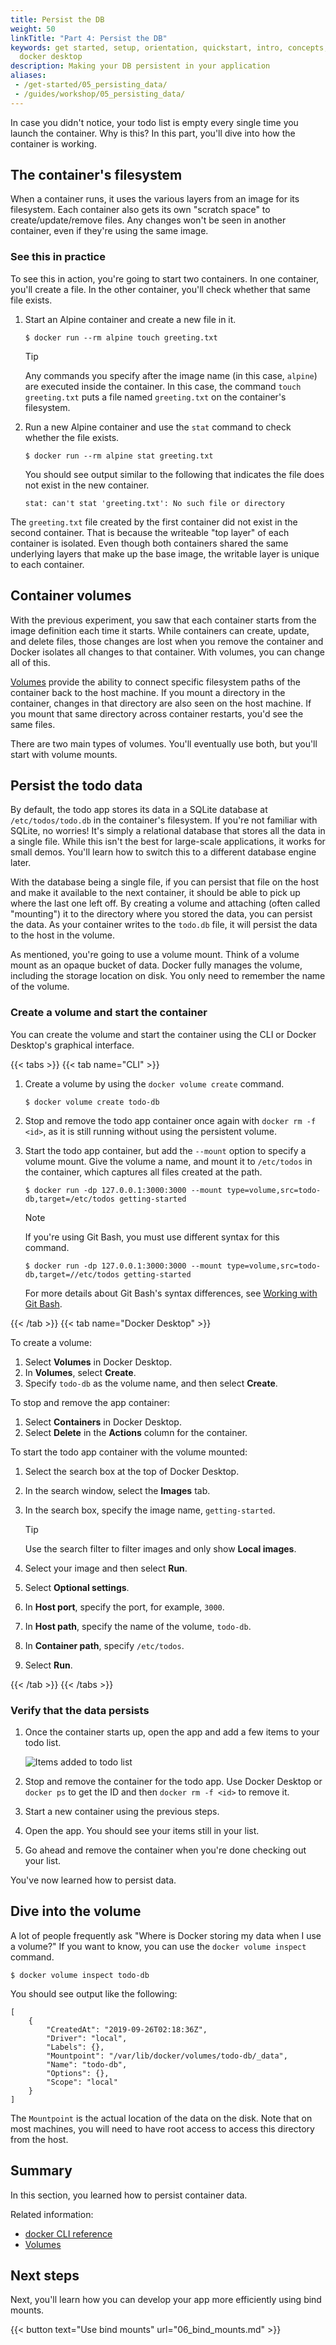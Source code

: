 ```yaml
---
title: Persist the DB
weight: 50
linkTitle: "Part 4: Persist the DB"
keywords: get started, setup, orientation, quickstart, intro, concepts, containers,
  docker desktop
description: Making your DB persistent in your application
aliases:
 - /get-started/05_persisting_data/
 - /guides/workshop/05_persisting_data/
---
```


In case you didn't notice, your todo list is empty every single time
you launch the container. Why is this? In this part, you'll dive into how the container is working.

## The container's filesystem

When a container runs, it uses the various layers from an image for its filesystem.
Each container also gets its own "scratch space" to create/update/remove files. Any
changes won't be seen in another container, even if they're using the same image.

### See this in practice

To see this in action, you're going to start two containers. In one container,
you'll create a file. In the other container, you'll check whether that same
file exists.

1. Start an Alpine container and create a new file in it.

    ```console
    $ docker run --rm alpine touch greeting.txt
    ```

    > [!TIP]
    > Any commands you specify after the image name (in this case, `alpine`)
    > are executed inside the container. In this case, the command `touch
    > greeting.txt` puts a file named `greeting.txt` on the container's filesystem.

2. Run a new Alpine container and use the `stat` command to check whether the file exists.
   
   ```console
   $ docker run --rm alpine stat greeting.txt
   ```

   You should see output similar to the following that indicates the file does not exist in the new container.

   ```console
   stat: can't stat 'greeting.txt': No such file or directory
   ```

The `greeting.txt` file created by the first container did not exist in the
second container. That is because the writeable "top layer" of each container
is isolated. Even though both containers shared the same underlying layers that
make up the base image, the writable layer is unique to each container.

## Container volumes

With the previous experiment, you saw that each container starts from the image definition each time it starts. 
While containers can create, update, and delete files, those changes are lost when you remove the container 
and Docker isolates all changes to that container. With volumes, you can change all of this.

[Volumes](/manuals/engine/storage/volumes.md) provide the ability to connect specific filesystem paths of 
the container back to the host machine. If you mount a directory in the container, changes in that
directory are also seen on the host machine. If you mount that same directory across container restarts, you'd see
the same files.

There are two main types of volumes. You'll eventually use both, but you'll start with volume mounts.

## Persist the todo data

By default, the todo app stores its data in a SQLite database at
`/etc/todos/todo.db` in the container's filesystem. If you're not familiar with SQLite, no worries! It's simply a relational database that stores all the data in a single file. While this isn't the best for large-scale applications,
it works for small demos. You'll learn how to switch this to a different database engine later.

With the database being a single file, if you can persist that file on the host and make it available to the
next container, it should be able to pick up where the last one left off. By creating a volume and attaching
(often called "mounting") it to the directory where you stored the data, you can persist the data. As your container 
writes to the `todo.db` file, it will persist the data to the host in the volume.

As mentioned, you're going to use a volume mount. Think of a volume mount as an opaque bucket of data. 
Docker fully manages the volume, including the storage location on disk. You only need to remember the
name of the volume.

### Create a volume and start the container

You can create the volume and start the container using the CLI or Docker Desktop's graphical interface.

{{< tabs >}}
{{< tab name="CLI" >}}

1. Create a volume by using the `docker volume create` command.

   ```console
   $ docker volume create todo-db
   ```

2. Stop and remove the todo app container once again with `docker rm -f <id>`,
   as it is still running without using the persistent volume.

3. Start the todo app container, but add the `--mount` option to specify a
   volume mount. Give the volume a name, and mount it to `/etc/todos` in the
   container, which captures all files created at the path.

   ```console
   $ docker run -dp 127.0.0.1:3000:3000 --mount type=volume,src=todo-db,target=/etc/todos getting-started
   ```

   > [!NOTE]
   >
   > If you're using Git Bash, you must use different syntax for this command.
   >
   > ```console
   > $ docker run -dp 127.0.0.1:3000:3000 --mount type=volume,src=todo-db,target=//etc/todos getting-started
   > ```
   >
   > For more details about Git Bash's syntax differences, see
   > [Working with Git Bash](/desktop/troubleshoot-and-support/troubleshoot/topics/#docker-commands-failing-in-git-bash).


{{< /tab >}}
{{< tab name="Docker Desktop" >}}

To create a volume:

1. Select **Volumes** in Docker Desktop.
2. In **Volumes**, select **Create**.
3. Specify `todo-db` as the volume name, and then select **Create**.

To stop and remove the app container:

1. Select **Containers** in Docker Desktop.
2. Select **Delete** in the **Actions** column for the container.

To start the todo app container with the volume mounted:

1. Select the search box at the top of Docker Desktop.
2. In the search window, select the **Images** tab.
3. In the search box, specify the image name, `getting-started`.

   > [!TIP]
   >
   >  Use the search filter to filter images and only show **Local images**.

4. Select your image and then select **Run**.
5. Select **Optional settings**.
6. In **Host port**, specify the port, for example, `3000`.
7. In **Host path**, specify the name of the volume, `todo-db`.
8. In **Container path**, specify `/etc/todos`.
9. Select **Run**.

{{< /tab >}}
{{< /tabs >}}

### Verify that the data persists

1. Once the container starts up, open the app and add a few items to your todo list.

    ![Items added to todo list](images/items-added.webp)
    

2. Stop and remove the container for the todo app. Use Docker Desktop or `docker ps` to get the ID and then `docker rm -f <id>` to remove it.

3. Start a new container using the previous steps.

4. Open the app. You should see your items still in your list.

5. Go ahead and remove the container when you're done checking out your list.

You've now learned how to persist data.

## Dive into the volume

A lot of people frequently ask "Where is Docker storing my data when I use a volume?" If you want to know, 
you can use the `docker volume inspect` command.

```console
$ docker volume inspect todo-db
```
You should see output like the following:
```console
[
    {
        "CreatedAt": "2019-09-26T02:18:36Z",
        "Driver": "local",
        "Labels": {},
        "Mountpoint": "/var/lib/docker/volumes/todo-db/_data",
        "Name": "todo-db",
        "Options": {},
        "Scope": "local"
    }
]
```

The `Mountpoint` is the actual location of the data on the disk. Note that on most machines, you will
need to have root access to access this directory from the host.

## Summary

In this section, you learned how to persist container data.

Related information:

 - [docker CLI reference](/reference/cli/docker/)
 - [Volumes](/manuals/engine/storage/volumes.md)

## Next steps

Next, you'll learn how you can develop your app more efficiently using bind mounts.

{{< button text="Use bind mounts" url="06_bind_mounts.md" >}}

